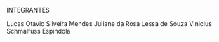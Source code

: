 INTEGRANTES

Lucas Otavio Silveira Mendes
Juliane da Rosa Lessa de Souza
Vinicius Schmalfuss Espindola